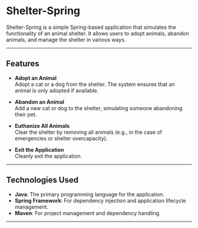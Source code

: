 # Shelter-Spring

Shelter-Spring is a simple Spring-based application that simulates the functionality of an animal shelter. It allows users to adopt animals, abandon animals, and manage the shelter in various ways.

---

## Features

- **Adopt an Animal**  
  Adopt a cat or a dog from the shelter. The system ensures that an animal is only adopted if available.

- **Abandon an Animal**  
  Add a new cat or dog to the shelter, simulating someone abandoning their pet.

- **Euthanize All Animals**  
  Clear the shelter by removing all animals (e.g., in the case of emergencies or shelter overcapacity).

- **Exit the Application**  
  Cleanly exit the application.

---

## Technologies Used

- **Java**: The primary programming language for the application.
- **Spring Framework**: For dependency injection and application lifecycle management.
- **Maven**: For project management and dependency handling.

---
